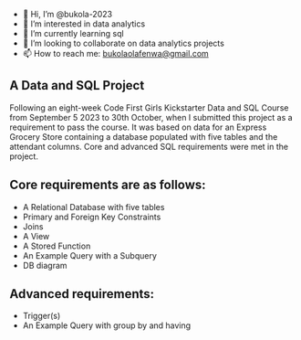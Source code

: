- 👋 Hi, I’m @bukola-2023
- 👀 I’m interested in data analytics
- 🌱 I’m currently learning sql
- 💞️ I’m looking to collaborate on data analytics projects
- 📫 How to reach me: bukolaolafenwa@gmail.com

<!---
bukola-2023/bukola-2023 is a ✨ special ✨ repository because its `README.md` (this file) appears on your GitHub profile.
You can click the Preview link to take a look at your changes.
--->


## A Data and SQL Project


Following an eight-week Code First Girls Kickstarter Data and SQL Course from September 5 2023 to 30th October, when I submitted this project as a requirement to pass the course. It was based on data for an Express Grocery Store containing a database populated with five tables and the attendant columns. Core and advanced SQL requirements were met in the project. 
## Core requirements are as follows:
-  A Relational Database with five tables
-  Primary and Foreign Key Constraints
-  Joins
-  A View
-  A Stored Function 
-  An Example Query with a Subquery
-  DB diagram
## Advanced requirements:
- Trigger(s)
-  An Example Query with group by and having
